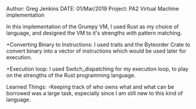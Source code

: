 Author: Greg Jenkins
DATE: 01/Mar/2019
Project: PA2 Virtual Machine implementation

In this implementation of the Grumpy VM, I used Rust as my choice of language, and designed the 
VM to it's strengths with pattern matching. 

+Converting Binary to Instructions:
	I used traits and the Byteorder Crate to convert binary into a vector of instructions which would be 
	used later for execution.

+Execution loop:
	I used Switch_dispatching for my execution loop, to play on the strengths of the Rust programming 
	language.

Learned Things:
-Keeping track of who owns what and what can be borrowed was a large task, especially since I am still
new to this kind of language.
